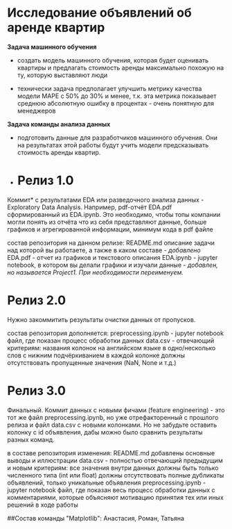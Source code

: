 # Исследование объявлений об аренде квартир

**Задача машинного обучения**

* создать модель машинного обучения, которая будет оценивать квартиры и предлагать стоимость аренды максимально похожую на ту, которую выставляют люди

* технически задача предполагает улучшить метрику качества модели MAPE с 50% до 30% и менее, т.к. эта метрика показывает среднюю абсолютную ошибку в процентах - очень понятную для менеджеров

**Задача команды анализа данных**

* подготовить данные для разработчиков машинного обучения. Они на результатах этой работы будут учить модели предсказывать стоимость аренды квартир.

* # Релиз 1.0
Коммит* с результатами EDA или разведочного анализа данных - Exploratory Data Analysis. Например, pdf-отчёт EDA.pdf сформированный из EDA.ipynb. Это необходимо, чтобы топы компании могли понять из отчёта что из себя представляют данные, больше графиков и агрегированной информации, минимум кода в pdf файле

состав репозитория на данном релизе:
README.md описание задачи над которой вы работаете, а также в каком составе - *добавлено*
EDA.pdf - отчет из графиков и текстового описания
EDA.ipynb - jupyter notebook, в котором вы делали графики и изучали данные - *добавлен, но называется Project1. При необходимости переименуем.* 
# Релиз 2.0
Нужно закоммитить результаты очистки данных от пропусков.

состав репозитория дополняется:
preprocessing.ipynb - jupyter notebook файл, где показан процесс обработки данных
data.csv - отвечающий критериям:
названия колонок на английском языке в одно/несколько слов с нижним подчёркиванием
в каждой колонке должны отсутствовать пропущенные значения (NaN, None и т.д.)
# Релиз 3.0
Финальный. Коммит данных с новыми фичами (feature engineering) - это тот же файл preprocessing.ipynb, но уже отрефакторенный с прошлого релиза и файл data.csv c новыми колонками. Но не забудьте оставить колонку с id объявления, дабы можно было сравнить результаты разных команд.

в составе репозитория изменения:
README.md добавлены основные выводы и иллюстрации
data.csv - полностью отвечающий предыдущим и новым критериям:
все значения внутри данных должны быть только численного типа (int или float)
должны отсутствовать полные дубликаты объявлений, только уникальные объявления
preprocessing.ipynb - jupyter notebook файл, где показан весь процесс обработки данных с комментариями, которые объясняют мотивацию принятия тех или иных решений в ходе работы


##Состав команды "Matplotlib":
Анастасия,
Роман,
Татьяна
